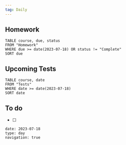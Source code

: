 ```yaml
---
tag: Daily
---
```

## Homework
```dataview
TABLE course, due, status
FROM "Homework" 
WHERE due >= date(2023-07-18) OR status != "Complete"
SORT due
```
## Upcoming Tests
```dataview
TABLE course, date
FROM "Tests" 
WHERE date >= date(2023-07-18)
SORT date
```
## To do
- [ ] 

```gEvent
date: 2023-07-18
type: day
navigation: true
```